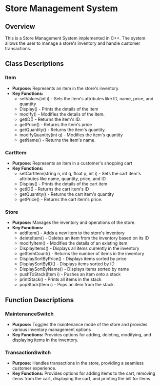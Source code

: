 # Store Management System

## Overview

This is a Store Management System implemented in C++. The system allows the user to manage a store's inventory and handle customer transactions.

## Class Descriptions
### Item
- **Purpose:** Represents an item in the store's inventory.
- **Key Functions:**
    - setValues(int i) - Sets the item's attributes like ID, name, price, and quantity
    - Display() - Prints the details of the item
    - modify() - Modifies the details of the item.
    - getID() - Returns the item's ID.
    - getPrice() - Returns the item's price
    - getQuantity() - Returns the item's quantity.
    - modifyQuantity(int q) - Modifies the item's quantity
    - getName() - Returns the item's name.

### CartItem
- **Purpose:** Represents an item in a customer's shopping cart
- **Key Functions:**
    - setCartItem(string n, int q, float p, int i) - Sets the cart item's attributes like name, quantity, price, and ID
    - Display() - Prints the details of the cart item
    - getID() - Returns the cart item's ID
    - getQuantity() - Returns the cart item's quantity
    - getPrice() - Returns the cart item's price.

### Store
- **Purpose:** Manages the inventory and operations of the store.
- **Key Functions:**
    - addItem() - Adds a new item to the store's inventory
    - deleteItem() - Deletes an item from the inventory based on its ID
    - modifyItem() - Modifies the details of an existing item
    - DisplayItems() - Displays all items currently in the inventory
    - getItemCount() - Returns the number of items in the inventory
    - DisplaySortByPrice() - Displays items sorted by price
    - DisplaySortByID() - Displays items sorted by ID
    - DisplaySortByName() - Displays items sorted by name
    - pushToStack(Item i) - Pushes an item onto a stack
    - printStack() - Prints all items in the stack
    - popStack(Item i) - Pops an item from the stack.

## Function Descriptions
### MaintenanceSwitch
- **Purpose:** Toggles the maintenance mode of the store and provides various inventory management options
- **Key Functions:** Provides options for adding, deleting, modifying, and displaying items in the inventory.

### TransactionSwitch
- **Purpose:** Handles transactions in the store, providing a seamless customer experience.
- **Key Functions:** Provides options for adding items to the cart, removing items from the cart, displaying the cart, and printing the bill for items.